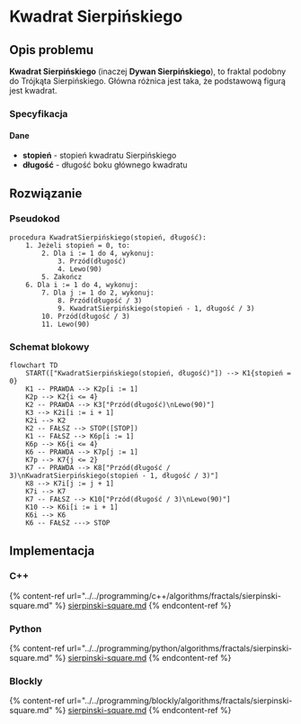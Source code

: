 # Kwadrat Sierpińskiego

## Opis problemu

**Kwadrat Sierpińskiego** (inaczej **Dywan Sierpińskiego**), to fraktal podobny do Trójkąta Sierpińskiego. Główna różnica jest taka, że podstawową figurą jest kwadrat.

### Specyfikacja

#### Dane

- **stopień** - stopień kwadratu Sierpińskiego
- **długość** - długość boku głównego kwadratu

## Rozwiązanie

### Pseudokod

```
procedura KwadratSierpińskiego(stopień, długość):
    1. Jeżeli stopień = 0, to:
        2. Dla i := 1 do 4, wykonuj:
            3. Przód(długość)
            4. Lewo(90)
        5. Zakończ
    6. Dla i := 1 do 4, wykonuj:
        7. Dla j := 1 do 2, wykonuj:
            8. Przód(długość / 3)
            9. KwadratSierpińskiego(stopień - 1, długość / 3)
        10. Przód(długość / 3)
        11. Lewo(90)
```

### Schemat blokowy

```mermaid
flowchart TD
    START(["KwadratSierpińskiego(stopień, długość)"]) --> K1{stopień = 0}
    K1 -- PRAWDA --> K2p[i := 1]
    K2p --> K2{i <= 4}
    K2 -- PRAWDA --> K3["Przód(długość)\nLewo(90)"]
    K3 --> K2i[i := i + 1]
    K2i --> K2
    K2 -- FAŁSZ --> STOP([STOP])
    K1 -- FAŁSZ --> K6p[i := 1]
    K6p --> K6{i <= 4}
    K6 -- PRAWDA --> K7p[j := 1]
    K7p --> K7{j <= 2}
    K7 -- PRAWDA --> K8["Przód(długość / 3)\nKwadratSierpińskiego(stopień - 1, długość / 3)"]
    K8 --> K7i[j := j + 1]
    K7i --> K7
    K7 -- FAŁSZ --> K10["Przód(długość / 3)\nLewo(90)"]
    K10 --> K6i[i := i + 1]
    K6i --> K6
    K6 -- FAŁSZ ---> STOP
```

## Implementacja

### C++

{% content-ref url="../../programming/c++/algorithms/fractals/sierpinski-square.md" %}
[sierpinski-square.md](../../programming/c++/algorithms/fractals/sierpinski-square.md)
{% endcontent-ref %}

### Python

{% content-ref url="../../programming/python/algorithms/fractals/sierpinski-square.md" %}
[sierpinski-square.md](../../programming/python/algorithms/fractals/sierpinski-square.md)
{% endcontent-ref %}

### Blockly

{% content-ref url="../../programming/blockly/algorithms/fractals/sierpinski-square.md" %}
[sierpinski-square.md](../../programming/blockly/algorithms/fractals/sierpinski-square.md)
{% endcontent-ref %}
